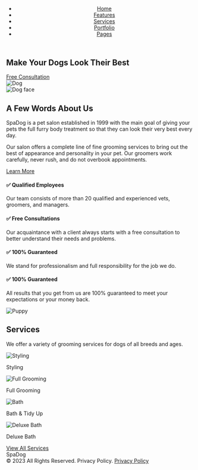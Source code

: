 <!DOCTYPE html>
<html lang="en">
<head>
  <meta charset="UTF-8" />
  <meta name="viewport" content="width=device-width, initial-scale=1.0"/>
  <title>SpaDog</title>
  <link rel="stylesheet" href="style.css"/>
</head>
<body>
  <header class="header">
    <nav>
      <ul class="nav-list">
        <li><a class="active" href="#">Home</a></li>
        <li><a href="#">Features</a></li>
        <li><a href="#">Services</a></li>
        <li><a href="#">Portfolio</a></li>
        <li><a href="#">Pages</a></li>
      </ul>
    </nav>
  </header>

  <section class="hero">
    <div class="hero-text">
      <h1>Make Your Dogs <span>Look Their Best</span></h1>
      <a href="#" class="btn">Free Consultation</a>
    </div>
    <div class="hero-image">
      <img src="https://i.ibb.co/SsY2g6W/dog-hero.png" alt="Dog" />
    </div>
  </section>

  <section class="about">
    <img src="https://i.ibb.co/5YYWkTy/dog-face.png" alt="Dog face" />
    <div class="about-text">
      <h2>A Few Words About Us</h2>
      <p>
        SpaDog is a pet salon established in 1999 with the main goal of giving your pets the full furry body treatment so that they can look their very best every day.
      </p>
      <p>
        Our salon offers a complete line of fine grooming services to bring out the best of appearance and personality in your pet. Our groomers work carefully, never rush, and do not overbook appointments.
      </p>
      <a href="#" class="btn btn-learn">Learn More</a>
    </div>
  </section>

  <section class="info">
    <div class="info-box">
      <h4>✅ Qualified Employees</h4>
      <p>Our team consists of more than 20 qualified and experienced vets, groomers, and managers.</p>
    </div>
    <div class="info-box">
      <h4>✅ Free Consultations</h4>
      <p>Our acquaintance with a client always starts with a free consultation to better understand their needs and problems.</p>
    </div>
    <div class="info-box">
      <h4>✅ 100% Guaranteed</h4>
      <p>We stand for professionalism and full responsibility for the job we do.</p>
    </div>
    <div class="info-box">
      <h4>✅ 100% Guaranteed</h4>
      <p>All results that you get from us are 100% guaranteed to meet your expectations or your money back.</p>
    </div>
    <img class="info-dog" src="https://i.ibb.co/7GZyGmN/puppy.png" alt="Puppy" />
  </section>

  <section class="services">
    <h2>Services</h2>
    <p>We offer a variety of grooming services for dogs of all breeds and ages.</p>
    <div class="service-cards">
      <div class="card"><img src="https://i.ibb.co/LNtCX5q/style.png" alt="Styling"/><p>Styling</p></div>
      <div class="card"><img src="https://i.ibb.co/m4gRQYY/full.png" alt="Full Grooming"/><p>Full Grooming</p></div>
      <div class="card"><img src="https://i.ibb.co/JBvN50F/bath.png" alt="Bath"/><p>Bath & Tidy Up</p></div>
      <div class="card"><img src="https://i.ibb.co/svZP79w/deluxe.png" alt="Deluxe Bath"/><p>Deluxe Bath</p></div>
    </div>
    <a href="#" class="btn">View All Services</a>
  </section>

  <footer class="footer">
    <div class="footer-left">SpaDog</div>
    <div class="footer-right">© 2023 All Rights Reserved. Privacy Policy. <a href="#">Privacy Policy</a></div>
  </footer>
</body>
</html>
